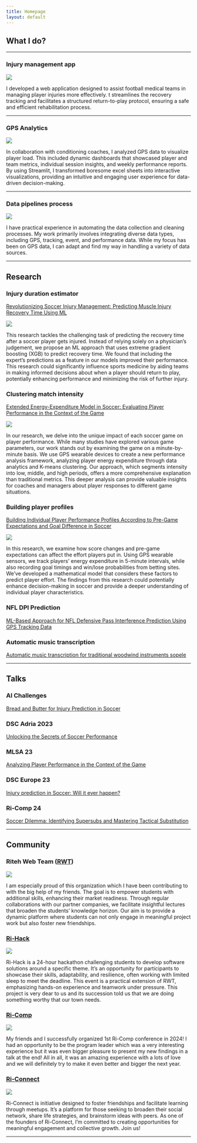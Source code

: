 ```yaml
---
title: Homepage
layout: default
---
```


## What I do?
---
### Injury management app

<img src="images/medphy.png?raw=true"/>

I developed a web application designed to assist football medical teams in managing player injuries more effectively. t streamlines the recovery tracking and facilitates a structured return-to-play protocol, ensuring a safe and efficient rehabilitation process.

---

### GPS Analytics

<img src="images/streamlit_analytics_app.png?raw=true"/>

In collaboration with conditioning coaches, I analyzed GPS data to visualize player load. This included dynamic dashboards that showcased player and team metrics, individual session insights, and weekly performance reports. By using Streamlit, I transformed boresome excel sheets into interactive visualizations, providing an intuitive and engaging user experience for data-driven decision-making.

---

### Data pipelines process

<img src="images/injury_collection_process.jpg?raw=true"/>

I have practical experience in automating the data collection and cleaning processes. My work primarily involves integrating diverse data types, including GPS, tracking, event, and performance data. While my focus has been on GPS data, I can adapt and find my way in handling a variety of data sources.

---

## Research

### Injury duration estimator
[Revolutionizing Soccer Injury Management: Predicting Muscle Injury Recovery Time Using ML](https://www.mdpi.com/2076-3417/13/10/6222)

<img src="images/xgb_vs_expert.png?raw=true"/>

This research tackles the challenging task of predicting the recovery time after a soccer player gets injured. Instead of relying solely on a physician’s judgement, we propose an ML approach that uses extreme gradient boosting (XGB) to predict recovery time. 
We found that including the expert’s predictions as a feature in our models improved their performance. 
This research could significantly influence sports medicine by aiding teams in making informed decisions about when a player should return to play, potentially enhancing performance and minimizing the risk of further injury.


### Clustering match intensity
[Extended Energy-Expenditure Model in Soccer: Evaluating Player Performance in the Context of the Game](https://www.mdpi.com/1424-8220/22/24/9842)

<img src="images/match_intensity.jpg?raw=true"/>

In our research, we delve into the unique impact of each soccer game on player performance. 
While many studies have explored various game parameters, our work stands out by examining the game on a minute-by-minute basis.
We use GPS wearable devices to create a new performance analysis framework, analyzing player energy expenditure through data analytics and K-means clustering. 
Our approach, which segments intensity into low, middle, and high periods, offers a more comprehensive explanation than traditional metrics. 
This deeper analysis can provide valuable insights for coaches and managers about player responses to different game situations.

### Building player profiles
[Building Individual Player Performance Profiles According to Pre-Game Expectations and Goal Difference in Soccer ](https://www.mdpi.com/1424-8220/24/5/1700)

<img src="images/player_profiles.png?raw=true"/>

In this research, we examine how score changes and pre-game expectations can affect the effort players put in. 
Using GPS wearable sensors, we track players’ energy expenditure in 5-minute intervals, while also recording goal timings and win/lose probabilities from betting sites. 
We’ve developed a mathematical model that considers these factors to predict player effort.
The findings from this research could potentially enhance decision-making in soccer and provide a deeper understanding of individual player characteristics.

### NFL DPI Prediction

[ML-Based Approach for NFL Defensive Pass Interference Prediction Using GPS Tracking Data](https://ieeexplore.ieee.org/abstract/document/9596877)

### Automatic music transcription

[Automatic music transcription for traditional woodwind instruments sopele](https://www.sciencedirect.com/science/article/abs/pii/S0167865519302703)

---
## Talks

### AI Challenges

[Bread and Butter for Injury Prediction in Soccer](https://itki.uni-nke.hu/hirek/2023/01/06/current-challenges-of-artificial-intelligence-a-budapest-rijeka-dialogue-between-technologists-and-lawyers-workshop)

### DSC Adria 2023

[Unlocking the Secrets of Soccer Performance](https://www.youtube.com/watch?v=HpyKybpfdqU)

### MLSA 23

[Analyzing Player Performance in the Context of the Game](https://dtai.cs.kuleuven.be/events/MLSA23/schedule.php)

### DSC Europe 23

[Injury prediction in Soccer: Will it ever happen?](https://datasciconference.com/)

### Ri-Comp 24

[Soccer Dilemma: Identifying Supersubs and Mastering Tactical Substitution](https://www.youtube.com/live/XUrQ1IAczfM?si=qb5mjDenWH0Os5eE&t=18470)

---
## Community

### Riteh Web Team ([RWT](https://rwt.riteh.hr/home?lang=en))

<img src="images/rwt.jpg?raw=true"/>

I am especially proud of this organization which I have been contributing to with the big help of my friends. 
The goal is to empower students with additional skills, enhancing their market readiness. 
Through regular collaborations with our partner companies, we facilitate insightful
lectures that broaden the students’ knowledge horizon. 
Our aim is to provide a dynamic platform where students can not only engage in 
meaningful project work but also foster new friendships. 

### [Ri-Hack](https://www.ri-hack.com/)

<img src="images/ri-hack-2.jpg?raw=true"/>

Ri-Hack is a 24-hour hackathon challenging students to develop software solutions around a specific theme. It’s an opportunity for participants to showcase their skills, adaptability, and resilience, often working with limited sleep to meet the deadline. This event is a practical extension of RWT, emphasizing hands-on experience and teamwork under pressure. This project is very dear to us and its succession told us that we are doing something worthy that our town needs.

### [Ri-Comp](https://www.ri-comp.com/)

<img src="images/ricomp_2024.jpg?raw=true"/>

My friends and I successfully organized 1st Ri-Comp conference in 2024! I had an opportunity to be the program leader which was a very interesting experience but it was even bigger pleasure to present my new findings in a talk at the end! All in all, it was an amazing experience with a lots of love and we will definitely try to make it even better and bigger the next year.

### [Ri-Connect](https://www.entrio.hr/en/event/ri-connect-18318)

<img src="images/riconnect.jpeg?raw=true"/>

Ri-Connect is initiative designed to foster friendships and facilitate learning through meetups. It’s a platform for those seeking to broaden their social network, share life strategies, and brainstorm ideas with peers. As one of the founders of Ri-Connect, I’m committed to creating opportunities for meaningful engagement and collective growth. Join us!

---



